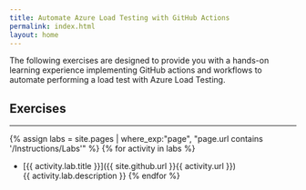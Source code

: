 ```yaml
---
title: Automate Azure Load Testing with GitHub Actions
permalink: index.html
layout: home
---
```


The following exercises are designed to provide you with a hands-on learning experience implementing GitHub actions and workflows to automate performing a load test with Azure Load Testing. 

## Exercises
<hr/>


{% assign labs = site.pages | where_exp:"page", "page.url contains '/Instructions/Labs'" %}
{% for activity in labs  %}
* [{{ activity.lab.title }}]({{ site.github.url }}{{ activity.url }}) <br/> {{ activity.lab.description }}
{% endfor %}

